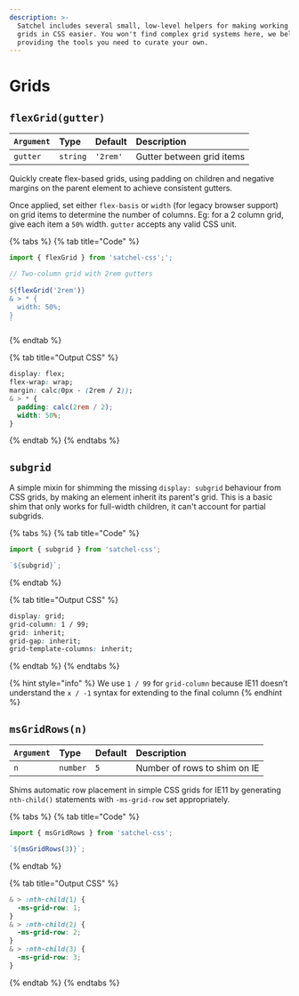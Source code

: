 ```yaml
---
description: >-
  Satchel includes several small, low-level helpers for making working with
  grids in CSS easier. You won't find complex grid systems here, we beleive in
  providing the tools you need to curate your own.
---
```


# Grids

## `flexGrid(gutter)`

| `Argument` | Type | Default | Description |
| :--- | :--- | :--- | :--- |
| `gutter` | `string` | `'2rem'` | Gutter between grid items |

Quickly create flex-based grids, using padding on children and negative margins on the parent element to achieve consistent gutters.

Once applied, set either `flex-basis` or `width` \(for legacy browser support\) on grid items to determine the number of columns. Eg: for a 2 column grid, give each item a `50%` width. `gutter` accepts any valid CSS unit.

{% tabs %}
{% tab title="Code" %}
```javascript
import { flexGrid } from 'satchel-css';';

// Two-column grid with 2rem gutters
`
${flexGrid('2rem')}
& > * {
  width: 50%;
}
`
```
{% endtab %}

{% tab title="Output CSS" %}
```css
display: flex;
flex-wrap: wrap;
margin: calc(0px - (2rem / 2));
& > * {
  padding: calc(2rem / 2);
  width: 50%;
}
```
{% endtab %}
{% endtabs %}

## `subgrid`

A simple mixin for shimming the missing `display: subgrid` behaviour from CSS grids, by making an element inherit its parent's grid. This is a basic shim that only works for full-width children, it can't account for partial subgrids.

{% tabs %}
{% tab title="Code" %}
```javascript
import { subgrid } from 'satchel-css';

`${subgrid}`;
```
{% endtab %}

{% tab title="Output CSS" %}
```css
display: grid;
grid-column: 1 / 99;
grid: inherit;
grid-gap: inherit;
grid-template-columns: inherit;
```
{% endtab %}
{% endtabs %}

{% hint style="info" %}
We use `1 / 99` for `grid-column` because IE11 doesn’t understand the `x / -1` syntax for extending to the final column
{% endhint %}

## `msGridRows(n)`

| `Argument` | Type | Default | Description |
| :--- | :--- | :--- | :--- |
| `n` | `number` | `5` | Number of rows to shim on IE |

Shims automatic row placement in simple CSS grids for IE11 by generating `nth-child()` statements with `-ms-grid-row` set appropriately.

{% tabs %}
{% tab title="Code" %}
```javascript
import { msGridRows } from 'satchel-css';

`${msGridRows(3)}`;
```
{% endtab %}

{% tab title="Output CSS" %}
```css
& > :nth-child(1) {
  -ms-grid-row: 1;
}
& > :nth-child(2) {
  -ms-grid-row: 2;
}
& > :nth-child(3) {
  -ms-grid-row: 3;
}
```
{% endtab %}
{% endtabs %}

